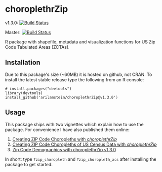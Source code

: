 # choroplethrZip

v1.3.0: [![Build Status](https://travis-ci.org/arilamstein/choroplethrZip.svg?branch=v1.3.0)](https://travis-ci.org/arilamstein/choroplethrZip/branches)

Master: [![Build Status](https://travis-ci.org/arilamstein/choroplethrZip.svg)](https://travis-ci.org/arilamstein/choroplethrZip)

R package with shapefile, metadata and visualization functions for US Zip Code Tabulated Areas (ZCTAs).

## Installation

Due to this package's size (~60MB) it is hosted on github, not CRAN. To install the latest stable release type the following from an R console:

```
# install.packages("devtools")
library(devtools)
install_github('arilamstein/choroplethrZip@v1.3.0')
```

## Usage

This package ships with two vignettes which explain how to use the package. For convenience I have also published them online:

1. [Creating ZIP Code Choropleths with *choroplethrZip*](http://rpubs.com/arilamstein/zip-vignette-1)
1. [Creating ZIP Code Choropleths of US Census Data with *choroplethrZip*](http://rpubs.com/arilamstein/zip-vignette-2)
2. [Zip Code Demographics with choroplethrZip v1.3.0](http://rpubs.com/arilamstein/zip-vignette-3)

In short: type `?zip_choropleth` and `?zip_choropleth_acs` after installing the package to get started.
